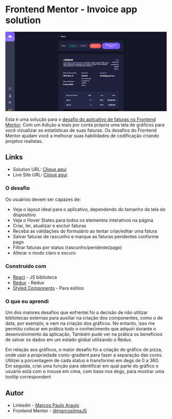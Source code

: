  # Frontend Mentor - Invoice app solution

![Visualização do design para o desafio de codificação - Invoice app](./ui.PNG)

Esta é uma solução para o [desafio do aplicativo de faturas no Frontend Mentor](https://www.frontendmentor.io/challenges/invoice-app-i7KaLTQjl). Com um Adição a mais por conta própria uma tela de gráficos para você vizualizar as estatísticas de suas faturas. Os desafios do Frontend Mentor ajudam você a melhorar suas habilidades de codificação criando projetos realistas.

## Links

- Solution URL: [Clique aqui](https://github.com/marcoslimaJS/Invoice-App)
- Live Site URL: [Clique aqui](https://invoice-app-six-delta.vercel.app/)

### O desafio

Os usuários devem ser capazes de:

- Veja o layout ideal para o aplicativo, dependendo do tamanho da tela do dispositivo
- Veja o Hover States para todos os elementos interativos na página
- Criar, ler, atualizar e excluir faturas
- Receba as validações do formulário ao tentar criar/editar uma fatura
- Salvar faturas de rascunho e marque as faturas pendentes conforme pago
- Filtrar faturas por status (rascunho/pendente/pago)
- Alterar o modo claro e escuro

### Construído com

- [React](https://reactjs.org/) - JS biblioteca
- [Redux](https://redux.js.org/) - Redux
- [Styled Components](https://styled-components.com/) - Para estilos


### O que eu aprendi

Um dos maiores desafios que enfrentei foi a decisão de não utilizar bibliotecas externas para auxiliar na criação dos componentes, como o de data, por exemplo, e nem na criação dos gráficos. No entanto, isso me permitiu colocar em prática todo o conhecimento que adquiri durante o desenvolvimento da aplicação, Também pude ver na prática os benefícios de salvar os dados em um estado global utilizando o Redux.

Em relação aos gráficos, o maior desafio foi a criação do gráfico de pizza, onde usei a propriedade conic-gradient para fazer a separação das cores. Utilizei a porcentagem de cada status e transformei em degs de 0 a 360. Em seguida, criei uma função para identificar em qual parte do gráfico o usuário está com o mouse em cima, com base nos degs, para mostrar uma tooltip correspondent


## Autor

- Linkedin - [Marcos Paulo Araujo](https://www.linkedin.com/in/marcos-paulo-araujo-684aa8199/)
- Frontend Mentor - [@marcoslimaJS](https://www.frontendmentor.io/profile/marcoslimaJS)

